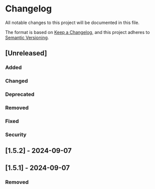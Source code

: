 ﻿# Changelog

All notable changes to this project will be documented in this file.

The format is based on [Keep a Changelog](https://keepachangelog.com/en/1.0.0/),
and this project adheres to [Semantic Versioning](https://semver.org/spec/v2.0.0.html).

## [Unreleased]
### Added

### Changed

### Deprecated

### Removed

### Fixed

### Security

## [1.5.2] - 2024-09-07
## [1.5.1] - 2024-09-07

### Removed